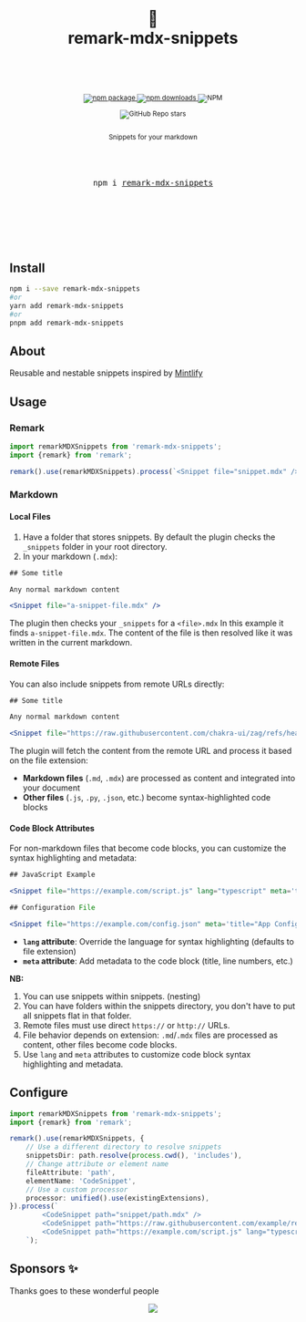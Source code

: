 <div align="center">

  <h1>
    <br/>
    🏇
    <br />
    remark-mdx-snippets
    <br />
    <br />
  </h1>
  <sup>
    <br />
    <br />
    <a href="https://www.npmjs.com/package/remark-mdx-snippets?style=for-the-badge">
       <img src="https://img.shields.io/npm/v/remark-mdx-snippets.svg?style=for-the-badge" alt="npm package" />
    </a>
    <a href="https://www.npmjs.com/package/remark-mdx-snippets?style=for-the-badge">
      <img src="https://img.shields.io/npm/dw/remark-mdx-snippets.svg?style=for-the-badge" alt="npm  downloads" />
    </a>
<a>
    <img alt="NPM" src="https://img.shields.io/npm/l/remark-mdx-snippets?style=for-the-badge">
</a>

<a><img alt="GitHub Repo stars" src="https://img.shields.io/github/stars/anubra266/remark-mdx-snippets?logo=github&style=for-the-badge">

</a>
    <br />
   Snippets for your markdown
    
  </sup>
  <br />
  <br />
  <br />
  <br />
  <pre>npm i <a href="https://www.npmjs.com/package/remark-mdx-snippets">remark-mdx-snippets</a></pre>
  <br />
  <br />
  <br />
  <br />
  <br />
</div>

## Install

```bash
npm i --save remark-mdx-snippets
#or
yarn add remark-mdx-snippets
#or
pnpm add remark-mdx-snippets
```

## About

Reusable and nestable snippets inspired by [Mintlify](https://mintlify.com/docs/reusable-snippets)

## Usage

### Remark

```ts
import remarkMDXSnippets from 'remark-mdx-snippets';
import {remark} from 'remark';

remark().use(remarkMDXSnippets).process(`<Snippet file="snippet.mdx" />`);
```

### Markdown

#### Local Files

1. Have a folder that stores snippets. By default the plugin checks the `_snippets` folder in your root directory.
2. In your markdown (`.mdx`):

```jsx
## Some title

Any normal markdown content

<Snippet file="a-snippet-file.mdx" />
```

The plugin then checks your `_snippets` for a `<file>.mdx` In this example it finds `a-snippet-file.mdx`. The content of the file is then resolved like it was written in the current markdown.

#### Remote Files

You can also include snippets from remote URLs directly:

```jsx
## Some title

Any normal markdown content

<Snippet file="https://raw.githubusercontent.com/chakra-ui/zag/refs/heads/main/README.md" />
```

The plugin will fetch the content from the remote URL and process it based on the file extension:

- **Markdown files** (`.md`, `.mdx`) are processed as content and integrated into your document
- **Other files** (`.js`, `.py`, `.json`, etc.) become syntax-highlighted code blocks

#### Code Block Attributes

For non-markdown files that become code blocks, you can customize the syntax highlighting and metadata:

```jsx
## JavaScript Example

<Snippet file="https://example.com/script.js" lang="typescript" meta='title="Custom Script"' />

## Configuration File

<Snippet file="https://example.com/config.json" meta='title="App Config" showLineNumbers' />
```

- **`lang` attribute**: Override the language for syntax highlighting (defaults to file extension)
- **`meta` attribute**: Add metadata to the code block (title, line numbers, etc.)

**NB:**

1.  You can use snippets within snippets. (nesting)
2.  You can have folders within the snippets directory, you don't have to put all snippets flat in that folder.
3.  Remote files must use direct `https://` or `http://` URLs.
4.  File behavior depends on extension: `.md`/`.mdx` files are processed as content, other files become code blocks.
5.  Use `lang` and `meta` attributes to customize code block syntax highlighting and metadata.

## Configure

```ts
import remarkMDXSnippets from 'remark-mdx-snippets';
import {remark} from 'remark';

remark().use(remarkMDXSnippets, {
	// Use a different directory to resolve snippets
	snippetsDir: path.resolve(process.cwd(), 'includes'),
	// Change attribute or element name
	fileAttribute: 'path',
	elementName: 'CodeSnippet',
	// Use a custom processor
	processor: unified().use(existingExtensions),
}).process(`
		<CodeSnippet path="snippet/path.mdx" />
		<CodeSnippet path="https://raw.githubusercontent.com/example/repo/main/snippet.md" />
		<CodeSnippet path="https://example.com/script.js" lang="typescript" meta='title="Example"' />
	`);
```

## Sponsors ✨

Thanks goes to these wonderful people

<p align="center">
  <a href="https://patreon.com/anubra266?utm_medium=clipboard_copy&utm_source=copyLink&utm_campaign=creatorshare_creator&utm_content=join_link">
    <img src='https://cdn.jsdelivr.net/gh/anubra266/static@main/sponsors.svg'/>
  </a>
</p>
